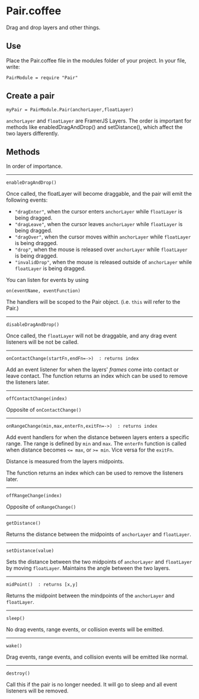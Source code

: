 # Pair.coffee

Drag and drop layers and other things. 


## Use

Place the Pair.coffee file in the modules folder of your project.
In your file, write:

	PairModule = require "Pair"


## Create a pair

	myPair = PairModule.Pair(anchorLayer,floatLayer)


`anchorLayer` and `floatLayer` are FramerJS Layers. The order is important for methods like enabledDragAndDrop() and setDistance(), which affect the two layers differently. 


## Methods
In order of importance. 

---

	enableDragAndDrop()

Once called, the floatLayer will become draggable, and the pair will emit the following events: 

- `"dragEnter"`, when the cursor enters `anchorLayer` while `floatLayer` is being dragged.
- `"dragLeave"`, when the cursor leaves `anchorLayer` while `floatLayer` is being dragged. 
- `"dragOver"`, when the cursor moves within `anchorLayer` while `floatLayer` is being dragged.
- `"drop"`, when the mouse is released over `anchorLayer` while `floatLayer` is being dragged.
- `"invalidDrop"`, when the mouse is released outside of `anchorLayer` while `floatLayer` is being dragged.

You can listen for events by using

	on(eventName, eventFunction)

The handlers will be scoped to the Pair object. (i.e. `this` will refer to the Pair.)

---

	disableDragAndDrop()

Once called, the `floatLayer` will not be draggable, and any drag event listeners will be not be called. 


---

	onContactChange(startFn,endFn=->)  : returns index

Add an event listener for when the layers' _frames_ come into contact or leave contact.
The function returns an index which can be used to remove the listeners later.


---

	offContactChange(index)

Opposite of `onContactChange()` 


---

	onRangeChange(min,max,enterFn,exitFn=->)  : returns index


Add event handlers for when the distance between layers enters a specific range. The range is defined by `min` and `max`. The `enterFn` function is called when distance becomes `<= max`, or `>= min`. Vice versa for the `exitFn`.

Distance is measured from the layers midpoints.

The function returns an index which can be used to remove the listeners later.


---

	offRangeChange(index)

Opposite of `onRangeChange()`


---

	getDistance()

Returns the distance between the midpoints of `anchorLayer` and `floatLayer`.


---

	setDistance(value)

Sets the distance between the two midpoints of `anchorLayer` and `floatLayer` by moving `floatLayer`. Maintains the angle between the two layers. 


---

	midPoint()  : returns [x,y]

Returns the midpoint between the mindpoints of the `anchorLayer` and `floatLayer`.


---

	sleep()

No drag events, range events, or collision events will be emitted.


---

	wake()

Drag events, range events, and collision events will be emitted like normal.


---

	destroy()

Call this if the pair is no longer needed. It will go to sleep and all event listeners will be removed. 



